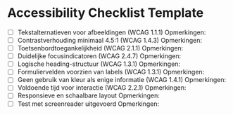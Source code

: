 # Accessibility Checklist Template

- [ ] Tekstalternatieven voor afbeeldingen (WCAG 1.1.1)
  Opmerkingen:
- [ ] Contrastverhouding minimaal 4.5:1 (WCAG 1.4.3)
  Opmerkingen:
- [ ] Toetsenbordtoegankelijkheid (WCAG 2.1.1)
  Opmerkingen:
- [ ] Duidelijke focusindicatoren (WCAG 2.4.7)
  Opmerkingen:
- [ ] Logische heading-structuur (WCAG 1.3.1)
  Opmerkingen:
- [ ] Formuliervelden voorzien van labels (WCAG 1.3.1)
  Opmerkingen:
- [ ] Geen gebruik van kleur als enige informatie (WCAG 1.4.1)
  Opmerkingen:
- [ ] Voldoende tijd voor interactie (WCAG 2.2.1)
  Opmerkingen:
- [ ] Responsieve en schaalbare layout
  Opmerkingen:
- [ ] Test met screenreader uitgevoerd
  Opmerkingen:
